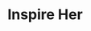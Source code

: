 ---
# LAYOUT DATA
layout: case_study
body-class: case-study ihw
active: true
homepage: true
published: true
order: 2
# END LAYOUT DATA

title: Inspire Her

cs-class: ihw

cs-preview:
  image: /assets/images/case-studies/ihw-main/header1.png
  type: Responsive Wordpress Site
  client: "Inspire Her"
  description: "Inspire Her aims to increase the number of educated women globally by supporting girls’ education in underserved communities."

cs-header:
  header-image: /assets/images/case-studies/ihw-main/header1.png
  client: "Inspire Her"
  description: "Inspire Her aims to increase the number of educated women globally by supporting girls’ education in underserved communities."

cs-homepage:
  url: https://plus.google.com/b/107112526086138363748/photos/+Suego/albums/6112465402301531937/6307631405660597410
  client: "Inspire Her"

---